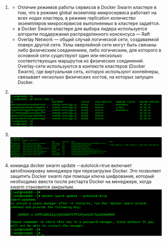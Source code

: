 1. * Отличие режимов работы сервисов в Docker Swarm кластере в том, что в режиме global экземпляр микросервиса работает на всех нодах кластера, в режиме replication количество экземпляров микросервисов выполняемых в кластере задаётся.<br/>
   * в Docker Swarm кластере для выбора лидера используется алгоритм поддержания распределенного консенсуса — Raft<br/>
   * Overlay Network — общий случай логической сети, создаваемой поверх другой сети. Узлы оверлейной сети могут быть связаны либо физическим соединением, либо логическим, для которого в основной сети существуют один или несколько соответствующих маршрутов из физических соединений.<br/>
     Overlay-сети используются в контексте кластеров (Docker Swarm), где виртуальная сеть, которую используют контейнеры, связывает несколько физических хостов, на которых запущен Docker. <br/>
2. <br/>![img_79.png](img_79.png)<br/>

3. <br/>![img_80.png](img_80.png)<br/>

4. команда docker swarm update --autolock=true включает автоблокировку менеджера при перезагрузке Docker. Это позволяет защитить Docker swarm при помощи ключа шифрования, который необходимо ввести после рестарта Docker на менеджере, когда swarm становится закрытым.<br/>
![img_81.png](img_81.png)<br/>